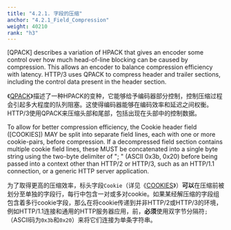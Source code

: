 ```yaml
---
title: "4.2.1. 字段的压缩"
anchor: "4.2.1_Field_Compression"
weight: 40210
rank: "h3"
---
```


[QPACK] describes a variation of HPACK that gives an encoder some control over how much head-of-line blocking can be caused by compression. This allows an encoder to balance compression efficiency with latency. HTTP/3 uses QPACK to compress header and trailer sections, including the control data present in the header section.

《[QPACK]()》描述了一种HPACK的变种，它能够给予编码器部分控制，控制压缩过程会引起多大程度的队列阻塞。这使得编码器能够在编码效率和延迟之间权衡。HTTP/3使用QPACK来压缩头部和尾部，包括出现在头部中的控制数据。

To allow for better compression efficiency, the Cookie header field ([COOKIES]) MAY be split into separate field lines, each with one or more cookie-pairs, before compression. If a decompressed field section contains multiple cookie field lines, these MUST be concatenated into a single byte string using the two-byte delimiter of "; " (ASCII 0x3b, 0x20) before being passed into a context other than HTTP/2 or HTTP/3, such as an HTTP/1.1 connection, or a generic HTTP server application.

为了取得更高的压缩效率，标头字段`Cookie`（详见《[COOKIES]()》）**可以**在压缩前被划分至单独的字段行，每行中包含一对或多对cookie。如果某经解压缩的字段组包含着多行cookie字段，那么在将cookie传递到并非HTTP/2或HTTP/3的环境，例如HTTP/1.1连接和通用的HTTP服务器应用，前，**必须**使用双字节分隔符`;`（ASCII码为`0x3b`和`0x20`）来将它们连接为单条字符串。
